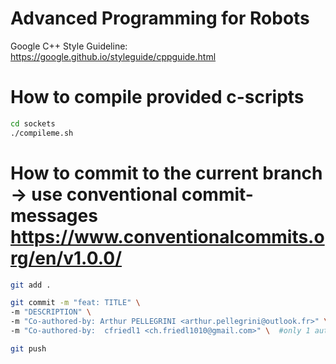 # Advanced Programming for Robots 

Google C++ Style Guideline: https://google.github.io/styleguide/cppguide.html

# How to compile provided c-scripts 

```bash
cd sockets
./compileme.sh
```

# How to commit to the current branch -> use conventional commit-messages https://www.conventionalcommits.org/en/v1.0.0/

```bash
git add .

git commit -m "feat: TITLE" \
-m "DESCRIPTION" \
-m "Co-authored-by: Arthur PELLEGRINI <arthur.pellegrini@outlook.fr>" \
-m "Co-authored-by:  cfriedl1 <ch.friedl1010@gmail.com>" \  #only 1 author + 1 co-author 

git push
```